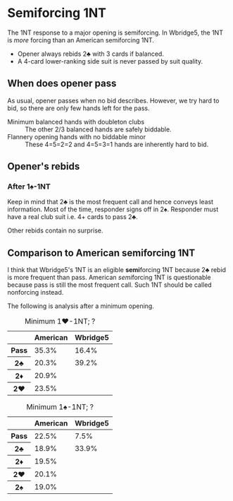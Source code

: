 Semiforcing 1NT
===============
The 1NT response to a major opening is semiforcing.  In Wbridge5, the 1NT is
*more* forcing than an American semiforcing 1NT.

* Opener always rebids 2♣ with 3 cards if balanced.
* A 4-card lower-ranking side suit is never passed by suit quality.

When does opener pass
---------------------
As usual, opener passes when no bid describes.  However, we try hard to bid,
so there are only few hands left for the pass.

<dl>
  <dt>Minimum balanced hands with doubleton clubs</dt>
  <dd>The other 2/3 balanced hands are safely biddable.</dd>

  <dt>Flannery opening hands with no biddable minor</dt>
  <dd>These 4=5=2=2 and 4=5=3=1 hands are inherently hard to bid.</dd>
</dl>

Opener's rebids
---------------
### After 1♠-1NT ###
Keep in mind that 2♣ is the most frequent call and hence conveys least
information.  Most of the time, responder signs off in 2♠.  Responder must have
a real club suit i.e. 4+ cards to pass 2♣.

Other rebids contain no surprise.

Comparison to American semiforcing 1NT
--------------------------------------
I think that Wbridge5's 1NT is an eligible **semi**forcing 1NT because 2♣ rebid
is more frequent than pass.  American *semi*forcing 1NT is questionable because
pass is still the most frequent call.  Such 1NT should be called nonforcing
instead.

The following is analysis after a minimum opening.

<table>
<caption>Minimum 1♥-1NT; ?</caption>
<thead>
<tr><th></th><th>American</th><th>Wbridge5</th></tr>
</thead>
<tbody class="center">
<tr><th>Pass</th><td>35.3%</td><td>16.4%</td></tr>
<tr><th>2♣</th><td>20.3%</td><td>39.2%</td></tr>
<tr><th>2♦</th><td colspan="2">20.9%</td></tr>
<tr><th>2♥</th><td colspan="2">23.5%</td></tr>
</tbody>
</table>

<table>
<caption>Minimum 1♠-1NT; ?</caption>
<thead>
<tr><th></th><th>American</th><th>Wbridge5</th></tr>
</thead>
<tbody class="center">
<tr><th>Pass</th><td>22.5%</td><td>7.5%</td></tr>
<tr><th>2♣</th><td>18.9%</td><td>33.9%</td></tr>
<tr><th>2♦</th><td colspan="2">19.5%</td></tr>
<tr><th>2♥</th><td colspan="2">20.1%</td></tr>
<tr><th>2♠</th><td colspan="2">19.0%</td></tr>
</tbody>
</table>
